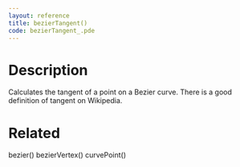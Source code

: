 ```yaml
---
layout: reference
title: bezierTangent()
code: bezierTangent_.pde
---
```


# Description

Calculates the tangent of a point on a Bezier curve. There is a good definition of tangent on Wikipedia.

# Related

bezier()
bezierVertex()
curvePoint()
